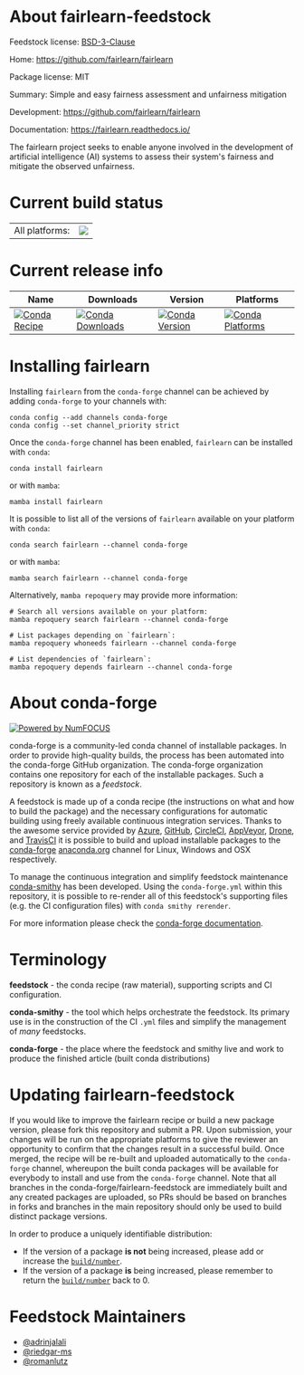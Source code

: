 About fairlearn-feedstock
=========================

Feedstock license: [BSD-3-Clause](https://github.com/conda-forge/fairlearn-feedstock/blob/main/LICENSE.txt)

Home: https://github.com/fairlearn/fairlearn

Package license: MIT

Summary: Simple and easy fairness assessment and unfairness mitigation

Development: https://github.com/fairlearn/fairlearn

Documentation: https://fairlearn.readthedocs.io/

The fairlearn project seeks to enable anyone involved in the development of
artificial intelligence (AI) systems to assess their system's fairness and
mitigate the observed unfairness.


Current build status
====================


<table><tr><td>All platforms:</td>
    <td>
      <a href="https://dev.azure.com/conda-forge/feedstock-builds/_build/latest?definitionId=8980&branchName=main">
        <img src="https://dev.azure.com/conda-forge/feedstock-builds/_apis/build/status/fairlearn-feedstock?branchName=main">
      </a>
    </td>
  </tr>
</table>

Current release info
====================

| Name | Downloads | Version | Platforms |
| --- | --- | --- | --- |
| [![Conda Recipe](https://img.shields.io/badge/recipe-fairlearn-green.svg)](https://anaconda.org/conda-forge/fairlearn) | [![Conda Downloads](https://img.shields.io/conda/dn/conda-forge/fairlearn.svg)](https://anaconda.org/conda-forge/fairlearn) | [![Conda Version](https://img.shields.io/conda/vn/conda-forge/fairlearn.svg)](https://anaconda.org/conda-forge/fairlearn) | [![Conda Platforms](https://img.shields.io/conda/pn/conda-forge/fairlearn.svg)](https://anaconda.org/conda-forge/fairlearn) |

Installing fairlearn
====================

Installing `fairlearn` from the `conda-forge` channel can be achieved by adding `conda-forge` to your channels with:

```
conda config --add channels conda-forge
conda config --set channel_priority strict
```

Once the `conda-forge` channel has been enabled, `fairlearn` can be installed with `conda`:

```
conda install fairlearn
```

or with `mamba`:

```
mamba install fairlearn
```

It is possible to list all of the versions of `fairlearn` available on your platform with `conda`:

```
conda search fairlearn --channel conda-forge
```

or with `mamba`:

```
mamba search fairlearn --channel conda-forge
```

Alternatively, `mamba repoquery` may provide more information:

```
# Search all versions available on your platform:
mamba repoquery search fairlearn --channel conda-forge

# List packages depending on `fairlearn`:
mamba repoquery whoneeds fairlearn --channel conda-forge

# List dependencies of `fairlearn`:
mamba repoquery depends fairlearn --channel conda-forge
```


About conda-forge
=================

[![Powered by
NumFOCUS](https://img.shields.io/badge/powered%20by-NumFOCUS-orange.svg?style=flat&colorA=E1523D&colorB=007D8A)](https://numfocus.org)

conda-forge is a community-led conda channel of installable packages.
In order to provide high-quality builds, the process has been automated into the
conda-forge GitHub organization. The conda-forge organization contains one repository
for each of the installable packages. Such a repository is known as a *feedstock*.

A feedstock is made up of a conda recipe (the instructions on what and how to build
the package) and the necessary configurations for automatic building using freely
available continuous integration services. Thanks to the awesome service provided by
[Azure](https://azure.microsoft.com/en-us/services/devops/), [GitHub](https://github.com/),
[CircleCI](https://circleci.com/), [AppVeyor](https://www.appveyor.com/),
[Drone](https://cloud.drone.io/welcome), and [TravisCI](https://travis-ci.com/)
it is possible to build and upload installable packages to the
[conda-forge](https://anaconda.org/conda-forge) [anaconda.org](https://anaconda.org/)
channel for Linux, Windows and OSX respectively.

To manage the continuous integration and simplify feedstock maintenance
[conda-smithy](https://github.com/conda-forge/conda-smithy) has been developed.
Using the ``conda-forge.yml`` within this repository, it is possible to re-render all of
this feedstock's supporting files (e.g. the CI configuration files) with ``conda smithy rerender``.

For more information please check the [conda-forge documentation](https://conda-forge.org/docs/).

Terminology
===========

**feedstock** - the conda recipe (raw material), supporting scripts and CI configuration.

**conda-smithy** - the tool which helps orchestrate the feedstock.
                   Its primary use is in the construction of the CI ``.yml`` files
                   and simplify the management of *many* feedstocks.

**conda-forge** - the place where the feedstock and smithy live and work to
                  produce the finished article (built conda distributions)


Updating fairlearn-feedstock
============================

If you would like to improve the fairlearn recipe or build a new
package version, please fork this repository and submit a PR. Upon submission,
your changes will be run on the appropriate platforms to give the reviewer an
opportunity to confirm that the changes result in a successful build. Once
merged, the recipe will be re-built and uploaded automatically to the
`conda-forge` channel, whereupon the built conda packages will be available for
everybody to install and use from the `conda-forge` channel.
Note that all branches in the conda-forge/fairlearn-feedstock are
immediately built and any created packages are uploaded, so PRs should be based
on branches in forks and branches in the main repository should only be used to
build distinct package versions.

In order to produce a uniquely identifiable distribution:
 * If the version of a package **is not** being increased, please add or increase
   the [``build/number``](https://docs.conda.io/projects/conda-build/en/latest/resources/define-metadata.html#build-number-and-string).
 * If the version of a package **is** being increased, please remember to return
   the [``build/number``](https://docs.conda.io/projects/conda-build/en/latest/resources/define-metadata.html#build-number-and-string)
   back to 0.

Feedstock Maintainers
=====================

* [@adrinjalali](https://github.com/adrinjalali/)
* [@riedgar-ms](https://github.com/riedgar-ms/)
* [@romanlutz](https://github.com/romanlutz/)

